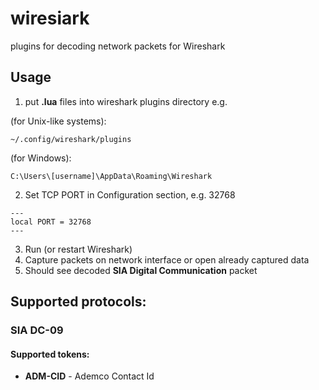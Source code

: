 # wiresiark
plugins for decoding network packets for Wireshark

## Usage
1. put **.lua** files into wireshark plugins directory e.g. 

(for Unix-like systems):
````shell
~/.config/wireshark/plugins
````
(for Windows):
````shell
C:\Users\[username]\AppData\Roaming\Wireshark
````

2. Set TCP PORT in Configuration section, e.g. 32768
```
---
local PORT = 32768
---
```
3. Run (or restart Wireshark)
4. Capture packets on network interface or open already captured data
5. Should see decoded **SIA Digital Communication** packet

## Supported protocols:

### SIA DC-09

#### Supported tokens:

- **ADM-CID** - Ademco Contact Id


